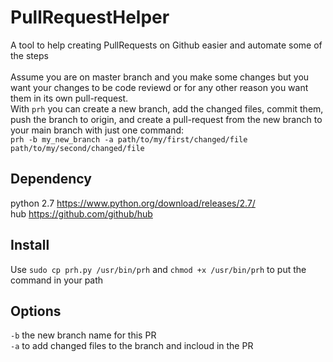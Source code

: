 # PullRequestHelper
A tool to help creating PullRequests on Github easier and automate some of the steps
<br><br>
Assume you are on master branch and you make some changes but you want your changes to be code reviewd or for any other reason you want them in its own pull-request.<br>
With ```prh``` you can create a new branch, add the changed files, commit them, push the branch to origin, and create a pull-request from the new branch to your main branch with just one command:<br>
```prh -b my_new_branch -a path/to/my/first/changed/file path/to/my/second/changed/file```<br>

## Dependency
python 2.7 https://www.python.org/download/releases/2.7/<br>
hub https://github.com/github/hub<br>

## Install
Use ```sudo cp prh.py /usr/bin/prh``` and ```chmod +x /usr/bin/prh``` to put the command in your path


## Options
```-b``` the new branch name for this PR<br>
```-a``` to add changed files to the branch and incloud in the PR
